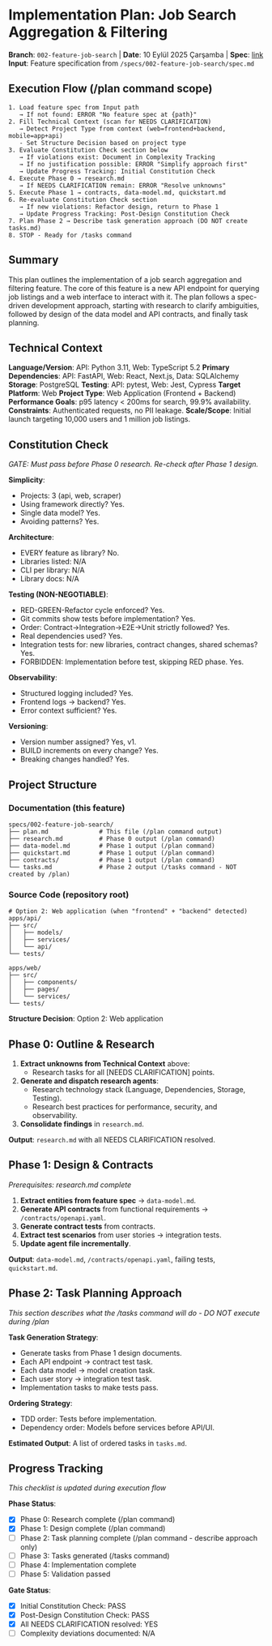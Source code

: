 # Implementation Plan: Job Search Aggregation & Filtering

**Branch**: `002-feature-job-search` | **Date**: 10 Eylül 2025 Çarşamba | **Spec**: [link](./spec.md)
**Input**: Feature specification from `/specs/002-feature-job-search/spec.md`

## Execution Flow (/plan command scope)
```
1. Load feature spec from Input path
   → If not found: ERROR "No feature spec at {path}"
2. Fill Technical Context (scan for NEEDS CLARIFICATION)
   → Detect Project Type from context (web=frontend+backend, mobile=app+api)
   - Set Structure Decision based on project type
3. Evaluate Constitution Check section below
   → If violations exist: Document in Complexity Tracking
   → If no justification possible: ERROR "Simplify approach first"
   → Update Progress Tracking: Initial Constitution Check
4. Execute Phase 0 → research.md
   → If NEEDS CLARIFICATION remain: ERROR "Resolve unknowns"
5. Execute Phase 1 → contracts, data-model.md, quickstart.md
6. Re-evaluate Constitution Check section
   → If new violations: Refactor design, return to Phase 1
   → Update Progress Tracking: Post-Design Constitution Check
7. Plan Phase 2 → Describe task generation approach (DO NOT create tasks.md)
8. STOP - Ready for /tasks command
```

## Summary
This plan outlines the implementation of a job search aggregation and filtering feature. The core of this feature is a new API endpoint for querying job listings and a web interface to interact with it. The plan follows a spec-driven development approach, starting with research to clarify ambiguities, followed by design of the data model and API contracts, and finally task planning.

## Technical Context
**Language/Version**: API: Python 3.11, Web: TypeScript 5.2
**Primary Dependencies**: API: FastAPI, Web: React, Next.js, Data: SQLAlchemy
**Storage**: PostgreSQL
**Testing**: API: pytest, Web: Jest, Cypress
**Target Platform**: Web
**Project Type**: Web Application (Frontend + Backend)
**Performance Goals**: p95 latency < 200ms for search, 99.9% availability.
**Constraints**: Authenticated requests, no PII leakage.
**Scale/Scope**: Initial launch targeting 10,000 users and 1 million job listings.

## Constitution Check
*GATE: Must pass before Phase 0 research. Re-check after Phase 1 design.*

**Simplicity**:
- Projects: 3 (api, web, scraper)
- Using framework directly? Yes.
- Single data model? Yes.
- Avoiding patterns? Yes.

**Architecture**:
- EVERY feature as library? No.
- Libraries listed: N/A
- CLI per library: N/A
- Library docs: N/A

**Testing (NON-NEGOTIABLE)**:
- RED-GREEN-Refactor cycle enforced? Yes.
- Git commits show tests before implementation? Yes.
- Order: Contract→Integration→E2E→Unit strictly followed? Yes.
- Real dependencies used? Yes.
- Integration tests for: new libraries, contract changes, shared schemas? Yes.
- FORBIDDEN: Implementation before test, skipping RED phase. Yes.

**Observability**:
- Structured logging included? Yes.
- Frontend logs → backend? Yes.
- Error context sufficient? Yes.

**Versioning**:
- Version number assigned? Yes, v1.
- BUILD increments on every change? Yes.
- Breaking changes handled? Yes.

## Project Structure

### Documentation (this feature)
```
specs/002-feature-job-search/
├── plan.md              # This file (/plan command output)
├── research.md          # Phase 0 output (/plan command)
├── data-model.md        # Phase 1 output (/plan command)
├── quickstart.md        # Phase 1 output (/plan command)
├── contracts/           # Phase 1 output (/plan command)
└── tasks.md             # Phase 2 output (/tasks command - NOT created by /plan)
```

### Source Code (repository root)
```
# Option 2: Web application (when "frontend" + "backend" detected)
apps/api/
├── src/
│   ├── models/
│   ├── services/
│   └── api/
└── tests/

apps/web/
├── src/
│   ├── components/
│   ├── pages/
│   └── services/
└── tests/
```

**Structure Decision**: Option 2: Web application

## Phase 0: Outline & Research
1. **Extract unknowns from Technical Context** above:
   - Research tasks for all [NEEDS CLARIFICATION] points.
2. **Generate and dispatch research agents**:
   - Research technology stack (Language, Dependencies, Storage, Testing).
   - Research best practices for performance, security, and observability.
3. **Consolidate findings** in `research.md`.

**Output**: `research.md` with all NEEDS CLARIFICATION resolved.

## Phase 1: Design & Contracts
*Prerequisites: research.md complete*

1. **Extract entities from feature spec** → `data-model.md`.
2. **Generate API contracts** from functional requirements → `/contracts/openapi.yaml`.
3. **Generate contract tests** from contracts.
4. **Extract test scenarios** from user stories → integration tests.
5. **Update agent file incrementally**.

**Output**: `data-model.md`, `/contracts/openapi.yaml`, failing tests, `quickstart.md`.

## Phase 2: Task Planning Approach
*This section describes what the /tasks command will do - DO NOT execute during /plan*

**Task Generation Strategy**:
- Generate tasks from Phase 1 design documents.
- Each API endpoint → contract test task.
- Each data model → model creation task.
- Each user story → integration test task.
- Implementation tasks to make tests pass.

**Ordering Strategy**:
- TDD order: Tests before implementation.
- Dependency order: Models before services before API/UI.

**Estimated Output**: A list of ordered tasks in `tasks.md`.

## Progress Tracking
*This checklist is updated during execution flow*

**Phase Status**:
- [X] Phase 0: Research complete (/plan command)
- [X] Phase 1: Design complete (/plan command)
- [ ] Phase 2: Task planning complete (/plan command - describe approach only)
- [ ] Phase 3: Tasks generated (/tasks command)
- [ ] Phase 4: Implementation complete
- [ ] Phase 5: Validation passed

**Gate Status**:
- [X] Initial Constitution Check: PASS
- [X] Post-Design Constitution Check: PASS
- [X] All NEEDS CLARIFICATION resolved: YES
- [ ] Complexity deviations documented: N/A